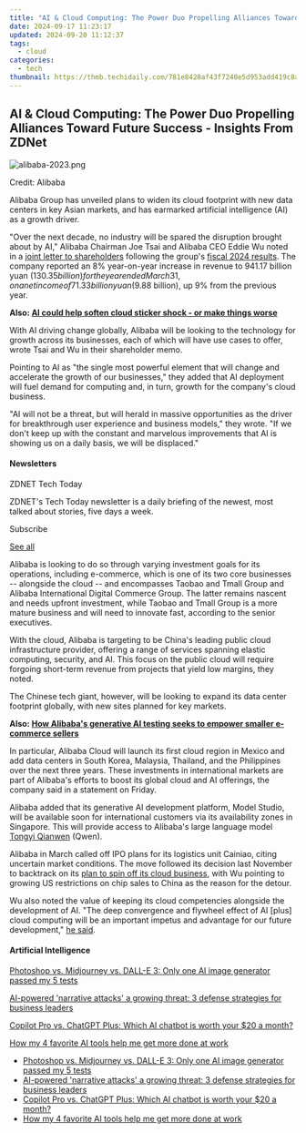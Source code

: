 ```yaml
---
title: "AI & Cloud Computing: The Power Duo Propelling Alliances Toward Future Success - Insights From ZDNet"
date: 2024-09-17 11:23:17
updated: 2024-09-20 11:12:37
tags:
  - cloud
categories:
  - tech
thumbnail: https://thmb.techidaily.com/781e8428af43f7240e5d953add419c8aa194f2d4e4f1f7a9a67dc80aa935e243.jpg
---
```


## AI & Cloud Computing: The Power Duo Propelling Alliances Toward Future Success - Insights From ZDNet

![alibaba-2023.png](https://www.zdnet.com/a/img/resize/46f3d81e8171256eb525f3f09d1a1112d2eb8f7a/2023/06/20/8069223b-9d82-482e-abd6-81510544023e/alibaba-2023.png?auto=webp&width=1280)

Credit: Alibaba

Alibaba Group has unveiled plans to widen its cloud footprint with new data centers in key Asian markets, and has earmarked artificial intelligence (AI) as a growth driver.

"Over the next decade, no industry will be spared the disruption brought about by AI," Alibaba Chairman Joe Tsai and Alibaba CEO Eddie Wu noted in a [joint letter to shareholders](https://www.alizila.com/aliviews-alibaba-joe-tsai-eddie-wu-2024-letter-shareholders/) following the group's [fiscal 2024 results](https://www.alibabagroup.com/en-US/document-1726694664490188800). The company reported an 8% year-on-year increase in revenue to 941.17 billion yuan ($130.35 billion) for the year ended March 31, on a net income of 71.33 billion yuan ($9.88 billion), up 9% from the previous year.

**Also: [AI could help soften cloud sticker shock - or make things worse](https://www.zdnet.com/article/ai-could-help-soften-cloud-sticker-shock-or-make-things-worse/)**

With AI driving change globally, Alibaba will be looking to the technology for growth across its businesses, each of which will have use cases to offer, wrote Tsai and Wu in their shareholder memo. 

Pointing to AI as "the single most powerful element that will change and accelerate the growth of our businesses," they added that AI deployment will fuel demand for computing and, in turn, growth for the company's cloud business. 

"AI will not be a threat, but will herald in massive opportunities as the driver for breakthrough user experience and business models," they wrote. "If we don't keep up with the constant and marvelous improvements that AI is showing us on a daily basis, we will be displaced."

#### Newsletters

ZDNET Tech Today

ZDNET's Tech Today newsletter is a daily briefing of the newest, most talked about stories, five days a week.

 Subscribe

[See all](https://www.zdnet.com/newsletters/)

Alibaba is looking to do so through varying investment goals for its operations, including e-commerce, which is one of its two core businesses -- alongside the cloud -- and encompasses Taobao and Tmall Group and Alibaba International Digital Commerce Group. The latter remains nascent and needs upfront investment, while Taobao and Tmall Group is a more mature business and will need to innovate fast, according to the senior executives.

With the cloud, Alibaba is targeting to be China's leading public cloud infrastructure provider, offering a range of services spanning elastic computing, security, and AI. This focus on the public cloud will require forgoing short-term revenue from projects that yield low margins, they noted.

The Chinese tech giant, however, will be looking to expand its data center footprint globally, with new sites planned for key markets.

**Also: [How Alibaba's generative AI testing seeks to empower smaller e-commerce sellers](https://www.zdnet.com/article/how-alibabas-generative-ai-testing-seeks-to-empower-smaller-e-commerce-sellers/)**

In particular, Alibaba Cloud will launch its first cloud region in Mexico and add data centers in South Korea, Malaysia, Thailand, and the Philippines over the next three years. These investments in international markets are part of Alibaba's efforts to boost its global cloud and AI offerings, the company said in a statement on Friday.

Alibaba added that its generative AI development platform, Model Studio, will be available soon for international customers via its availability zones in Singapore. This will provide access to Alibaba's large language model [Tongyi Qianwen](https://www.zdnet.com/article/alibaba-cloud-hops-on-chatgpt-bandwagon-offers-ai-model-to-customers/) (Qwen).

Alibaba in March called off IPO plans for its logistics unit Cainiao, citing uncertain market conditions. The move followed its decision last November to backtrack on its [plan to spin off its cloud business](https://www.zdnet.com/article/alibaba-to-spin-off-cloud-unit-take-two-others-to-ipo/), with Wu pointing to growing US restrictions on chip sales to China as the reason for the detour.

Wu also noted the value of keeping its cloud competencies alongside the development of AI. "The deep convergence and flywheel effect of AI \[plus\] cloud computing will be an important impetus and advantage for our future development," [he said](https://www.alizila.com/alibaba-ceo-eddie-wu-sets-strategy-globalization-genai-platform/).

#### Artificial Intelligence

[Photoshop vs. Midjourney vs. DALL-E 3: Only one AI image generator passed my 5 tests](https://www.zdnet.com/article/is-photoshops-new-text-to-image-as-good-as-midjourney-and-dall-e-we-test-it-and-see/ "Photoshop vs. Midjourney vs. DALL-E 3: Only one AI image generator passed my 5 tests")

[AI-powered 'narrative attacks' a growing threat: 3 defense strategies for business leaders](https://www.zdnet.com/article/ai-powered-narrative-attacks-a-growing-threat-3-defense-strategies-for-business-leaders/ "AI-powered 'narrative attacks' a growing threat: 3 defense strategies for business leaders")

[Copilot Pro vs. ChatGPT Plus: Which AI chatbot is worth your $20 a month?](https://www.zdnet.com/article/copilot-pro-vs-chatgpt-plus-which-is-ai-chatbot-is-worth-your-20-a-month/ "Copilot Pro vs. ChatGPT Plus: Which AI chatbot is worth your $20 a month?")

[How my 4 favorite AI tools help me get more done at work](https://www.zdnet.com/article/how-my-4-favorite-ai-tools-help-me-get-more-done-at-work/ "How my 4 favorite AI tools help me get more done at work")

* [Photoshop vs. Midjourney vs. DALL-E 3: Only one AI image generator passed my 5 tests](https://www.zdnet.com/article/is-photoshops-new-text-to-image-as-good-as-midjourney-and-dall-e-we-test-it-and-see/ "Photoshop vs. Midjourney vs. DALL-E 3: Only one AI image generator passed my 5 tests")
* [AI-powered 'narrative attacks' a growing threat: 3 defense strategies for business leaders](https://www.zdnet.com/article/ai-powered-narrative-attacks-a-growing-threat-3-defense-strategies-for-business-leaders/ "AI-powered 'narrative attacks' a growing threat: 3 defense strategies for business leaders")
* [Copilot Pro vs. ChatGPT Plus: Which AI chatbot is worth your $20 a month?](https://www.zdnet.com/article/copilot-pro-vs-chatgpt-plus-which-is-ai-chatbot-is-worth-your-20-a-month/ "Copilot Pro vs. ChatGPT Plus: Which AI chatbot is worth your $20 a month?")
* [How my 4 favorite AI tools help me get more done at work](https://www.zdnet.com/article/how-my-4-favorite-ai-tools-help-me-get-more-done-at-work/ "How my 4 favorite AI tools help me get more done at work")

<ins class="adsbygoogle"
     style="display:block"
     data-ad-format="autorelaxed"
     data-ad-client="ca-pub-7571918770474297"
     data-ad-slot="1223367746"></ins>



<ins class="adsbygoogle"
     style="display:block"
     data-ad-client="ca-pub-7571918770474297"
     data-ad-slot="8358498916"
     data-ad-format="auto"
     data-full-width-responsive="true"></ins>
